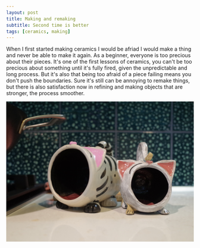 ```yaml
---
layout: post
title: Making and remaking
subtitle: Second time is better
tags: [ceramics, making]
---
```


When I first started making ceramics I would be afriad I would make a thing and never be able to make it again. As a beginner, everyone is too precious about their pieces. It's one of the first lessons of ceramics, you can't be too precious about something until it's fully fired, given the unpredictable and long process. But it's also that being too afraid of a piece failing means you don't push the boundaries. Sure it's still can be annoying to remake things, but there is also satisfaction now in refining and making objects that are stronger, the process smoother. 

![two ceramic cat shaped salt cellars](/assets/img/GR044692.JPG)
